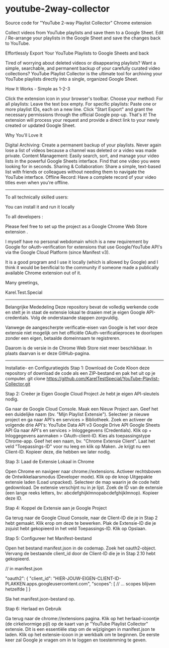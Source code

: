 # youtube-2way-collector
Source code for "YouTube 2-way Playlist Collector" Chrome extension

Collect videos from YouTube playlists and save them to a Google Sheet.
Edit / Re-arrange your playlists in the Google Sheet and save the changes back to YouTube.

Effortlessly Export Your YouTube Playlists to Google Sheets and back

Tired of worrying about deleted videos or disappearing playlists? Want a simple, searchable, and permanent backup of your carefully curated video collections? YouTube Playlist Collector is the ultimate tool for archiving your YouTube playlists directly into a single, organized Google Sheet.

How It Works - Simple as 1-2-3

Click the extension icon in your browser's toolbar.
Choose your method:
For all playlists: Leave the text box empty.
For specific playlists: Paste one or more playlist IDs, each on a new line.
Click "Start Export" and grant the necessary permissions through the official Google pop-up.
That's it! The extension will process your request and provide a direct link to your newly created or updated Google Sheet.

Why You'll Love It

Digital Archiving: Create a permanent backup of your playlists. Never again lose a list of videos because a channel was deleted or a video was made private.
Content Management: Easily search, sort, and manage your video lists in the powerful Google Sheets interface. Find that one video you were looking for in seconds.
Sharing & Collaboration: Share a simple, text-based list with friends or colleagues without needing them to navigate the YouTube interface.
Offline Record: Have a complete record of your video titles even when you're offline.

-----

To all technically skilled users:

You can install it and run it locally

To all developers :

Please feel free to set up the project as a Google Chrome Web Store extension .

I myself have no personal webdomain which is a new requirement by Google for oAuth-verification for extensions that use Google/YouTube API's via the Google Cloud Platform (since Manifest v3).

It is a good program and I use it locally (which is allowed by Google) and I think it would be benificial to the community if someone made a publically available Chrome extension out of it.

Many greetings,

Karel.Test.Special

-----

Belangrijke Mededeling
Deze repository bevat de volledig werkende code en stelt je in staat de extensie lokaal te draaien met je eigen Google API-credentials. Volg de onderstaande stappen zorgvuldig.

Vanwege de aangescherpte verificatie-eisen van Google is het voor deze extensie niet mogelijk om het officiële OAuth-verificatieproces te doorlopen zonder een eigen, betaalde domeinnaam te registreren.

Daarom is de versie in de Chrome Web Store niet meer beschikbaar. In plaats daarvan is er deze GitHub-pagina.

-----

Installatie- en Configuratiegids
Stap 1: Download de Code
Kloon deze repository of download de code als een ZIP-bestand en pak het uit op je computer. git clone https://github.com/KarelTestSpecial/YouTube-Playlist-Collector.git

Stap 2: Creëer je Eigen Google Cloud Project
Je hebt je eigen API-sleutels nodig.

Ga naar de Google Cloud Console.
Maak een Nieuw Project aan. Geef het een duidelijke naam (bv. "Mijn Playlist Extensie").
Selecteer je nieuwe project en ga naar API's en services > Bibliotheek.
Zoek en activeer de volgende drie API's:
YouTube Data API v3
Google Drive API
Google Sheets API
Ga naar API's en services > Inloggegevens (Credentials).
Klik op + Inloggegevens aanmaken > OAuth-client-ID.
Kies als toepassingstype Chrome-app.
Geef het een naam, bv. "Chrome Extensie Client".
Laat het veld "Toepassings-ID" voor nu leeg en klik op Maken.
Je krijgt nu een Client-ID. Kopieer deze, die hebben we later nodig.

Stap 3: Laad de Extensie Lokaal in Chrome

Open Chrome en navigeer naar chrome://extensions.
Activeer rechtsboven de Ontwikkelaarsmodus (Developer mode).
Klik op de knop Uitgepakte extensie laden (Load unpacked).
Selecteer de map waarin je de code hebt gedownload.
De extensie verschijnt nu in je lijst. Zoek de ID van de extensie (een lange reeks letters, bv: abcdefghijklmnopabcdefghijklmnop). Kopieer deze ID.

Stap 4: Koppel de Extensie aan je Google Project

Ga terug naar de Google Cloud Console, naar de Client-ID die je in Stap 2 hebt gemaakt. Klik erop om deze te bewerken.
Plak de Extensie-ID die je zojuist hebt gekopieerd in het veld Toepassings-ID.
Klik op Opslaan.

Stap 5: Configureer het Manifest-bestand

Open het bestand manifest.json in de codemap.
Zoek het oauth2-object. Vervang de bestaande client_id door de Client-ID die je in Stap 2.10 hebt gekopieerd.

// in manifest.json

"oauth2": {
    "client_id": "HIER-JOUW-EIGEN-CLIENT-ID-PLAKKEN.apps.googleusercontent.com",
    "scopes": [
      // ... scopes blijven hetzelfde
    ]
}

Sla het manifest.json-bestand op.

Stap 6: Herlaad en Gebruik

Ga terug naar de chrome://extensions pagina. Klik op het herlaad-icoontje (de cirkelvormige pijl) op de kaart van je "YouTube Playlist Collector" extensie. Dit is een essentiële stap om de wijzigingen in manifest.json te laden. Klik op het extensie-icoon in je werkbalk om te beginnen. De eerste keer zal Google je vragen om in te loggen en toestemming te geven.
